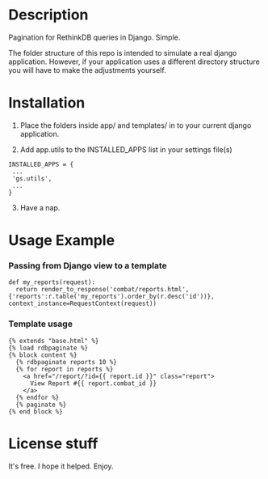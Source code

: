 Description
===========

Pagination for RethinkDB queries in Django. Simple.


The folder structure of this repo is intended to simulate a real django application. However, if your application uses a different directory structure you will have to make the adjustments yourself.

Installation
============

1) Place the folders inside app/ and templates/ in to your current django application.

2) Add app.utils to the INSTALLED_APPS list in your settings file(s)
```
INSTALLED_APPS = {
 ...
 'gs.utils',
 ...
}
```
3) Have a nap.

Usage Example
=============

### Passing from Django view to a template
```
def my_reports(request):
  return render_to_response('combat/reports.html', {'reports':r.table('my_reports').order_by(r.desc('id'))}, context_instance=RequestContext(request))
```


### Template usage
```
{% extends "base.html" %}
{% load rdbpaginate %}
{% block content %}
  {% rdbpaginate reports 10 %}
  {% for report in reports %}
    <a href="/report/?id={{ report.id }}" class="report">
      View Report #{{ report.combat_id }}
    </a>
  {% endfor %}
  {% paginate %}
{% end block %}
```

License stuff
=============
It's free. I hope it helped. Enjoy.
